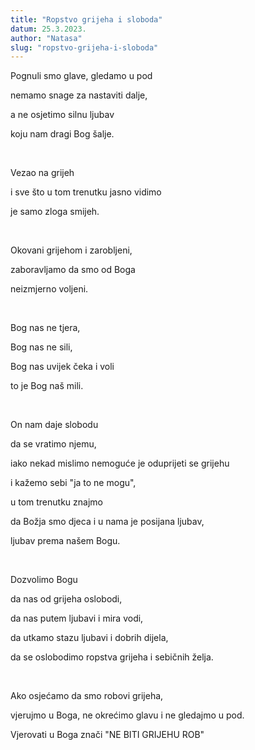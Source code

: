 ```yaml
---
title: "Ropstvo grijeha i sloboda"
datum: 25.3.2023.
author: "Natasa"
slug: "ropstvo-grijeha-i-sloboda"
---
```



<p>Pognuli smo glave, gledamo u pod</p>
<p>nemamo snage za nastaviti dalje,</p>
<p>a ne osjetimo silnu ljubav</p>
<p>koju nam dragi Bog šalje.</p>
</br>
<p>Vezao na grijeh</p>
<p>i sve što u tom trenutku jasno vidimo</p>
<p>je samo zloga smijeh.</p>
</br>
<p>Okovani grijehom i zarobljeni,</p>
<p>zaboravljamo da smo od Boga</p>
<p>neizmjerno voljeni.</p>
</br>
<p>Bog nas ne tjera,</p>
<p>Bog nas ne sili,</p>
<p>Bog nas uvijek čeka i voli</p>
<p>to je Bog naš mili.</p>
</br>
<p>On nam daje slobodu</p>
<p>da se vratimo njemu,</p>
<p>iako nekad mislimo nemoguće je oduprijeti se grijehu</p>
<p>i kažemo sebi "ja to ne mogu",</p>
<p>u tom trenutku znajmo</p>
<p>da Božja smo djeca i u nama je posijana ljubav,</p>
<p>ljubav prema našem Bogu.</p>
</br>
<p>Dozvolimo Bogu</p>
<p>da nas od grijeha oslobodi,</p>
<p>da nas putem ljubavi i mira vodi,</p>
<p>da utkamo stazu ljubavi i dobrih dijela,</p>
<p>da se oslobodimo ropstva grijeha i sebičnih želja.</p>
</br>
<p>Ako osjećamo da smo robovi grijeha,</p>
<p>vjerujmo u Boga, ne okrećimo glavu i ne gledajmo u pod.</p>
<p>Vjerovati u Boga znači "NE BITI GRIJEHU ROB"</p>